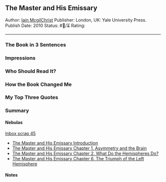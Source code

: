## The Master and His Emissary

[  ](https://www.amazon.com/gp/aw/d/B07NS35S76/ref=tmm_kin_swatch_0?ie=UTF8&qid=&sr=)

Author: [Iain McgilChrist]()
Publisher: London, UK: Yale University Press.
Publish Date: 2010
Status: #💫/⏳ 
Rating:

---

### The Book in 3 Sentences

### Impressions

### Who Should Read It?

### How the Book Changed Me

### My Top Three Quotes

### Summary

#### Nebulas

[Inbox scrap 45](Inbox%20scrap%2045.md)

* [The Master and His Emissary Introduction](The%20Master%20and%20His%20Emissary%20Introduction.md)
* [The Master and His Emissary Chapter 1. Asymmetry and the Brain](The%20Master%20and%20His%20Emissary%20Chapter%201.%20Asymmetry%20and%20the%20Brain.md)
* [The Master and His Emissary Chapter 2. What Do the Hemispheres Do?](The%20Master%20and%20His%20Emissary%20Chapter%202.%20What%20Do%20the%20Hemispheres%20Do%3F.md)
* [The Master and His Emissary Chapter 6. The Triumph of the Left Hemisphere](The%20Master%20and%20His%20Emissary%20Chapter%206.%20The%20Triumph%20of%20the%20Left%20Hemisphere.md)

#### Notes
